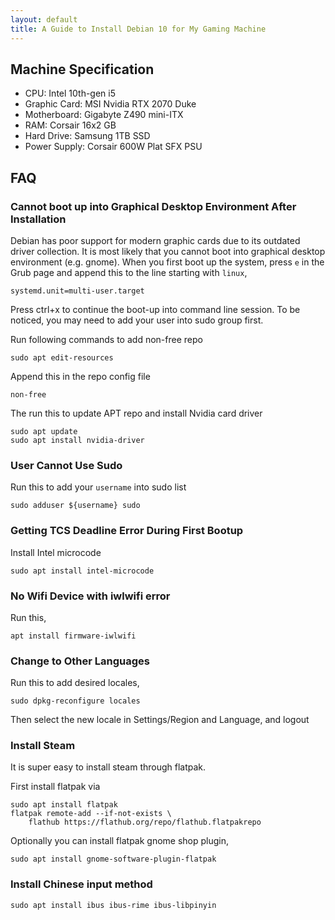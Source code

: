 ```yaml
---
layout: default
title: A Guide to Install Debian 10 for My Gaming Machine
---
```


## Machine Specification

* CPU: Intel 10th-gen i5
* Graphic Card: MSI Nvidia RTX 2070 Duke
* Motherboard: Gigabyte Z490 mini-ITX
* RAM: Corsair 16x2 GB
* Hard Drive: Samsung 1TB SSD
* Power Supply: Corsair 600W Plat SFX PSU

## FAQ

### Cannot boot up into Graphical Desktop Environment After Installation

Debian has poor support for modern graphic cards due to its outdated driver collection. It is most likely that you cannot boot into graphical desktop environment (e.g. gnome). When you first boot up the system, press `e` in the Grub page and append this to the line starting with `linux`,

```
systemd.unit=multi-user.target
```

Press ctrl+x to continue the boot-up into command line session. To be noticed, you may need to add your user into sudo group first.

Run following commands to add non-free repo
```
sudo apt edit-resources
```

Append this in the repo config file
```
non-free
```

The run this to update APT repo and install Nvidia card driver
```
sudo apt update
sudo apt install nvidia-driver
```

### User Cannot Use Sudo

Run this to add your `username` into sudo list
```
sudo adduser ${username} sudo
```

### Getting TCS Deadline Error During First Bootup

Install Intel microcode
```
sudo apt install intel-microcode
```

### No Wifi Device with iwlwifi error

Run this,
```
apt install firmware-iwlwifi
```

### Change to Other Languages

Run this to add desired locales,
```
sudo dpkg-reconfigure locales
```

Then select the new locale in Settings/Region and Language, and logout

### Install Steam

It is super easy to install steam through flatpak.

First install flatpak via
```
sudo apt install flatpak
flatpak remote-add --if-not-exists \
    flathub https://flathub.org/repo/flathub.flatpakrepo
```

Optionally you can install flatpak gnome shop plugin,
```
sudo apt install gnome-software-plugin-flatpak
```

### Install Chinese input method

```
sudo apt install ibus ibus-rime ibus-libpinyin
```

